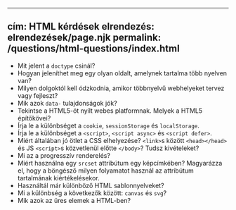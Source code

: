 ***

## cím: HTML kérdések&#xA;elrendezés: elrendezések/page.njk&#xA;permalink: /questions/html-questions/index.html

*   Mit jelent a `doctype` csinál?
*   Hogyan jeleníthet meg egy olyan oldalt, amelynek tartalma több nyelven van?
*   Milyen dolgoktól kell ódzkodnia, amikor többnyelvű webhelyeket tervez vagy fejleszt?
*   Mik azok `data-` tulajdonságok jók?
*   Tekintse a HTML5-öt nyílt webes platformnak. Melyek a HTML5 építőkövei?
*   Írja le a különbséget a `cookie`, `sessionStorage` és `localStorage`.
*   Írja le a különbséget a `<script>`, `<script async>` és `<script defer>`.
*   Miért általában jó ötlet a CSS elhelyezése? `<link>`s között `<head></head>` és JS `<script>`s közvetlenül előtte `</body>`? Tudsz kivételeket?
*   Mi az a progresszív renderelés?
*   Miért használna egy `srcset` attribútum egy képcímkében? Magyarázza el, hogy a böngésző milyen folyamatot használ az attribútum tartalmának kiértékelésekor.
*   Használtál már különböző HTML sablonnyelveket?
*   Mi a különbség a következők között: `canvas` és `svg`?
*   Mik azok az üres elemek a HTML-ben?

